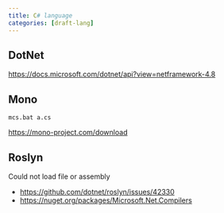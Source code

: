```yaml
---
title: C# language
categories: [draft-lang]
---
```


## DotNet

<https://docs.microsoft.com/dotnet/api?view=netframework-4.8>

## Mono

~~~
mcs.bat a.cs
~~~

<https://mono-project.com/download>

## Roslyn

Could not load file or assembly

- <https://github.com/dotnet/roslyn/issues/42330>
- <https://nuget.org/packages/Microsoft.Net.Compilers>
